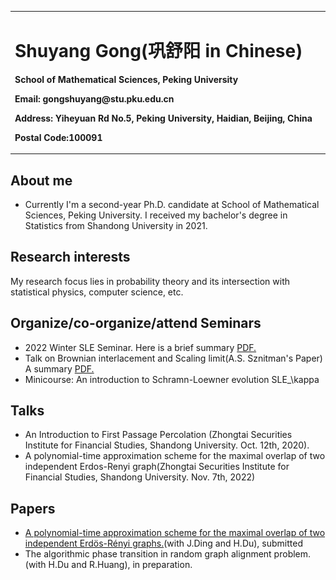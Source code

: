<table border="0">
  <tr>
    <td width="100%">
      <h1>Shuyang Gong(巩舒阳 in Chinese)</h1>
      <p><b>School of Mathematical Sciences, Peking University</b></p>
      <p><b>Email: gongshuyang@stu.pku.edu.cn</b></p>
      <p><b>Address: Yiheyuan Rd No.5, Peking University, Haidian, Beijing, China</b></p>
      <p><b>Postal Code:100091</b></p>
    </td>
    <td width="25%">
      <img src="/tc.JPG" width="100%">
    </td>
  </tr>
</table>


## About me
- Currently I'm a second-year Ph.D. candidate at School of Mathematical Sciences, Peking University. I received my bachelor's degree in Statistics from Shandong University in 2021. 

## Research interests
My research focus lies in probability theory and its intersection with statistical physics, computer science, etc.

## Organize/co-organize/attend Seminars
- 2022 Winter SLE Seminar. Here is a brief summary
<a href="https://GongMathProba.github.io/SLE Winter 2022.pdf" target="_blank">PDF.</a>
- Talk on Brownian interlacement and Scaling limit(A.S. Sznitman's Paper) A summary
<a href="https://GongMathProba.github.io/Brownian_Interlacement.pdf" target="_blank">PDF.</a>
- Minicourse: An introduction to Schramn-Loewner evolution SLE_\kappa

## Talks
- An Introduction to First Passage Percolation (Zhongtai Securities Institute for Financial Studies, Shandong University. Oct. 12th, 2020).
- A polynomial-time approximation scheme for the maximal overlap of two independent Erdos-Renyi graph(Zhongtai Securities Institute for Financial Studies, Shandong University. Nov. 7th, 2022)

## Papers
- [A polynomial-time approximation scheme for the maximal overlap of two independent Erdös-Rényi graphs.](https://arxiv.org/abs/2210.07823)(with J.Ding and H.Du), submitted
- The algorithmic phase transition in random graph alignment problem.(with H.Du and R.Huang), in preparation.

